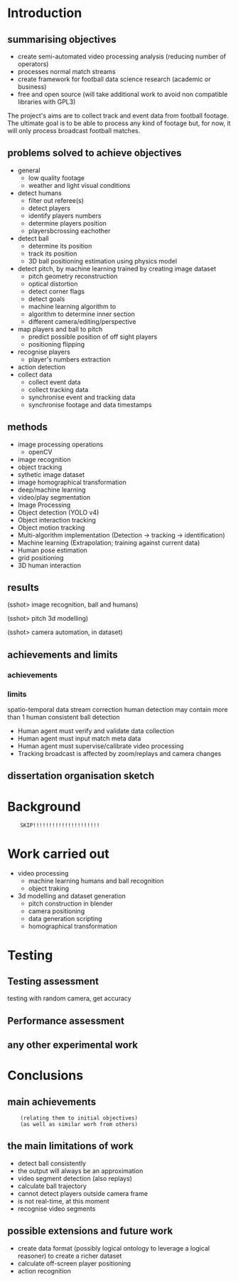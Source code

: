 # Introduction
## summarising objectives
- create semi-automated video processing analysis (reducing number of operators)
- processes normal match streams
- create framework for football data science research (academic or business)
- free and open source (will take additional work to avoid non compatible libraries with GPL3)

The project's aims are to collect track and event data from football footage. The ultimate goal is to be able to process any kind of footage but, for now, it will only process broadcast football matches.


## problems solved to achieve objectives
- general
    + low quality footage
    + weather and light visual conditions
- detect humans
    + filter out referee(s)
    + detect players
    + identify players numbers
    + determine players position
    + playersbcrossing eachother
- detect ball
    + determine its position
    + track its position
    + 3D ball positioning estimation using physics model
- detect pitch, by machine learning trained by creating image dataset
    + pitch geometry reconstruction
    + optical distortion
    + detect corner flags
    + detect goals
    + machine learning algorithm to
    + algorithm to determine inner section
    + different camera/editing/perspective
- map players and ball to pitch
    + predict possible position of off sight players
    + positioning flipping
- recognise players
    + player's numbers extraction
- action detection
- collect data
    + collect event data
    + collect tracking data
    + synchronise event and tracking data
    + synchronise footage and data timestamps


## methods
- image processing operations
    + openCV
- image recognition
- object tracking
- sythetic image dataset
- image homographical transformation
- deep/machine learning
- video/play segmentation
- Image Processing
- Object detection (YOLO v4)
- Object interaction tracking
- Object motion tracking
- Multi-algorithm implementation (Detection -> tracking -> identification)
- Machine learning (Extrapolation; training against current data)
- Human pose estimation
- grid positioning
- 3D human interaction


## results

(sshot> image recognition, ball and humans)


(sshot> pitch 3d modelling)


(sshot> camera automation, in dataset)


## achievements and limits
### achievements

### limits
spatio-temporal data stream correction
human detection may contain more than 1 human
    consistent ball detection


- Human agent must verify and validate data collection
- Human agent must input match meta data
- Human agent must supervise/calibrate video processing
- Tracking broadcast is affected by zoom/replays and camera changes


## dissertation organisation sketch




# Background
        SKIP!!!!!!!!!!!!!!!!!!!!!




# Work carried out

- video processing
    + machine learning humans and ball recognition
    + object traking
- 3d modelling and dataset generation
    + pitch construction in blender
    + camera positioning
    + data generation scripting
    + homographical transformation



# Testing
## Testing assessment

testing with random camera, get accuracy

## Performance assessment

## any other experimental work




# Conclusions
## main achievements
        (relating them to initial objectives)
        (as well as similar worh from others)


## the main limitations of work
- detect ball consistently
- the output will always be an approximation
- video segment detection (also replays)
- calculate ball trajectory
- cannot detect players outside camera frame
- is not real-time, at this moment
- recognise video segments

## possible extensions and future work
- create data format (possibly logical ontology to leverage a logical reasoner) to create a richer dataset
- calculate off-screen player positioning
- action recognition

